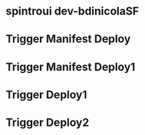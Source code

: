 # spintroui dev-bdinicolaSF

# Trigger Manifest Deploy
# Trigger Manifest Deploy1
# Trigger Deploy1
# Trigger Deploy2
